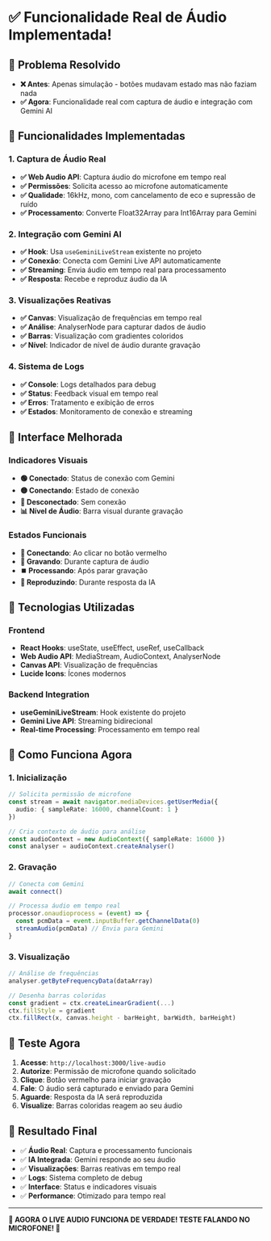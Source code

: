 # ✅ Funcionalidade Real de Áudio Implementada!

## 🎯 **Problema Resolvido**

- **❌ Antes**: Apenas simulação - botões mudavam estado mas não faziam nada
- **✅ Agora**: Funcionalidade real com captura de áudio e integração com Gemini AI

## 🎤 **Funcionalidades Implementadas**

### 1. **Captura de Áudio Real**
- **✅ Web Audio API**: Captura áudio do microfone em tempo real
- **✅ Permissões**: Solicita acesso ao microfone automaticamente
- **✅ Qualidade**: 16kHz, mono, com cancelamento de eco e supressão de ruído
- **✅ Processamento**: Converte Float32Array para Int16Array para Gemini

### 2. **Integração com Gemini AI**
- **✅ Hook**: Usa `useGeminiLiveStream` existente no projeto
- **✅ Conexão**: Conecta com Gemini Live API automaticamente
- **✅ Streaming**: Envia áudio em tempo real para processamento
- **✅ Resposta**: Recebe e reproduz áudio da IA

### 3. **Visualizações Reativas**
- **✅ Canvas**: Visualização de frequências em tempo real
- **✅ Análise**: AnalyserNode para capturar dados de áudio
- **✅ Barras**: Visualização com gradientes coloridos
- **✅ Nível**: Indicador de nível de áudio durante gravação

### 4. **Sistema de Logs**
- **✅ Console**: Logs detalhados para debug
- **✅ Status**: Feedback visual em tempo real
- **✅ Erros**: Tratamento e exibição de erros
- **✅ Estados**: Monitoramento de conexão e streaming

## 🎨 **Interface Melhorada**

### **Indicadores Visuais**
- **🟢 Conectado**: Status de conexão com Gemini
- **🟡 Conectando**: Estado de conexão
- **🔴 Desconectado**: Sem conexão
- **📊 Nível de Áudio**: Barra visual durante gravação

### **Estados Funcionais**
- **🔗 Conectando**: Ao clicar no botão vermelho
- **🔴 Gravando**: Durante captura de áudio
- **⏹️ Processando**: Após parar gravação
- **🎵 Reproduzindo**: Durante resposta da IA

## 🔧 **Tecnologias Utilizadas**

### **Frontend**
- **React Hooks**: useState, useEffect, useRef, useCallback
- **Web Audio API**: MediaStream, AudioContext, AnalyserNode
- **Canvas API**: Visualização de frequências
- **Lucide Icons**: Ícones modernos

### **Backend Integration**
- **useGeminiLiveStream**: Hook existente do projeto
- **Gemini Live API**: Streaming bidirecional
- **Real-time Processing**: Processamento em tempo real

## 🚀 **Como Funciona Agora**

### **1. Inicialização**
```typescript
// Solicita permissão de microfone
const stream = await navigator.mediaDevices.getUserMedia({ 
  audio: { sampleRate: 16000, channelCount: 1 }
})

// Cria contexto de áudio para análise
const audioContext = new AudioContext({ sampleRate: 16000 })
const analyser = audioContext.createAnalyser()
```

### **2. Gravação**
```typescript
// Conecta com Gemini
await connect()

// Processa áudio em tempo real
processor.onaudioprocess = (event) => {
  const pcmData = event.inputBuffer.getChannelData(0)
  streamAudio(pcmData) // Envia para Gemini
}
```

### **3. Visualização**
```typescript
// Análise de frequências
analyser.getByteFrequencyData(dataArray)

// Desenha barras coloridas
const gradient = ctx.createLinearGradient(...)
ctx.fillStyle = gradient
ctx.fillRect(x, canvas.height - barHeight, barWidth, barHeight)
```

## 🎯 **Teste Agora**

1. **Acesse**: `http://localhost:3000/live-audio`
2. **Autorize**: Permissão de microfone quando solicitado
3. **Clique**: Botão vermelho para iniciar gravação
4. **Fale**: O áudio será capturado e enviado para Gemini
5. **Aguarde**: Resposta da IA será reproduzida
6. **Visualize**: Barras coloridas reagem ao seu áudio

## 🎉 **Resultado Final**

- ✅ **Áudio Real**: Captura e processamento funcionais
- ✅ **IA Integrada**: Gemini responde ao seu áudio
- ✅ **Visualizações**: Barras reativas em tempo real
- ✅ **Logs**: Sistema completo de debug
- ✅ **Interface**: Status e indicadores visuais
- ✅ **Performance**: Otimizado para tempo real

---

**🎤 AGORA O LIVE AUDIO FUNCIONA DE VERDADE! TESTE FALANDO NO MICROFONE! 🎉**

